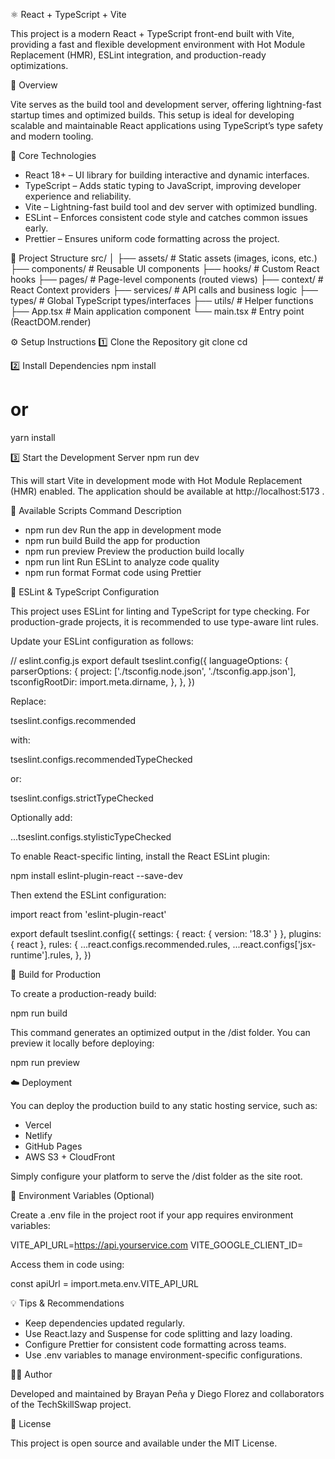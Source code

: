 ⚛️ React + TypeScript + Vite

This project is a modern React + TypeScript front-end built with Vite, providing a fast and flexible development environment with Hot Module Replacement (HMR), ESLint integration, and production-ready optimizations.

🚀 Overview

Vite serves as the build tool and development server, offering lightning-fast startup times and optimized builds.
This setup is ideal for developing scalable and maintainable React applications using TypeScript’s type safety and modern tooling.

🧰 Core Technologies

- React 18+ – UI library for building interactive and dynamic interfaces.
- TypeScript – Adds static typing to JavaScript, improving developer experience and reliability.
- Vite – Lightning-fast build tool and dev server with optimized bundling.
- ESLint – Enforces consistent code style and catches common issues early.
- Prettier – Ensures uniform code formatting across the project.

📁 Project Structure
src/
│
├── assets/               # Static assets (images, icons, etc.)
├── components/           # Reusable UI components
├── hooks/                # Custom React hooks
├── pages/                # Page-level components (routed views)
├── context/              # React Context providers
├── services/             # API calls and business logic
├── types/                # Global TypeScript types/interfaces
├── utils/                # Helper functions
├── App.tsx               # Main application component
└── main.tsx              # Entry point (ReactDOM.render)


⚙️ Setup Instructions
1️⃣ Clone the Repository
git clone <repository-url>
cd <project-folder>

2️⃣ Install Dependencies
npm install
# or
yarn install

3️⃣ Start the Development Server
npm run dev


This will start Vite in development mode with Hot Module Replacement (HMR) enabled.
The application should be available at http://localhost:5173
.

🧾 Available Scripts
Command	            Description
- npm run dev	        Run the app in development mode
- npm run build	      Build the app for production
- npm run preview	    Preview the production build locally
- npm run lint	      Run ESLint to analyze code quality
- npm run format	    Format code using Prettier

🧩 ESLint & TypeScript Configuration

This project uses ESLint for linting and TypeScript for type checking.
For production-grade projects, it is recommended to use type-aware lint rules.

Update your ESLint configuration as follows:


// eslint.config.js
export default tseslint.config({
  languageOptions: {
    parserOptions: {
      project: ['./tsconfig.node.json', './tsconfig.app.json'],
      tsconfigRootDir: import.meta.dirname,
    },
  },
})

Replace:

tseslint.configs.recommended

with:

tseslint.configs.recommendedTypeChecked

or:

tseslint.configs.strictTypeChecked

Optionally add:

...tseslint.configs.stylisticTypeChecked


To enable React-specific linting, install the React ESLint plugin:

npm install eslint-plugin-react --save-dev


Then extend the ESLint configuration:

import react from 'eslint-plugin-react'

export default tseslint.config({
  settings: { react: { version: '18.3' } },
  plugins: { react },
  rules: {
    ...react.configs.recommended.rules,
    ...react.configs['jsx-runtime'].rules,
  },
})

🧱 Build for Production

To create a production-ready build:

npm run build


This command generates an optimized output in the /dist folder.
You can preview it locally before deploying:

npm run preview

☁️ Deployment

You can deploy the production build to any static hosting service, such as:

- Vercel
- Netlify
- GitHub Pages
- AWS S3 + CloudFront

Simply configure your platform to serve the /dist folder as the site root.

🧩 Environment Variables (Optional)

Create a .env file in the project root if your app requires environment variables:

VITE_API_URL=https://api.yourservice.com
VITE_GOOGLE_CLIENT_ID=<your-client-id>


Access them in code using:

const apiUrl = import.meta.env.VITE_API_URL

💡 Tips & Recommendations

- Keep dependencies updated regularly.
- Use React.lazy and Suspense for code splitting and lazy loading.
- Configure Prettier for consistent code formatting across teams.
- Use .env variables to manage environment-specific configurations.

🧑‍💻 Author

Developed and maintained by Brayan Peña y Diego Florez and collaborators of the TechSkillSwap project.

🪪 License

This project is open source and available under the MIT License.